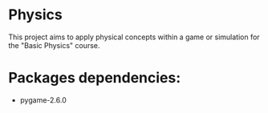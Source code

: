 # Physics

This project aims to apply physical concepts within a game or simulation for the "Basic Physics" course.

# Packages dependencies:

- pygame-2.6.0

